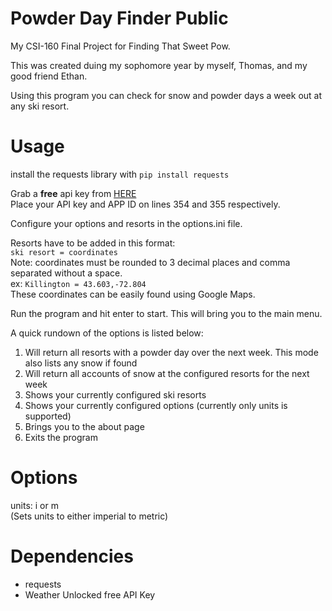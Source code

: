 # Powder Day Finder Public
My CSI-160 Final Project for Finding That Sweet Pow.  

This was created duing my sophomore year by myself, Thomas, and my good friend Ethan.    

Using this program you can check for snow and powder days a week out at any ski resort.

# Usage
install the requests library with `pip install requests`  

Grab a **free** api key from [HERE](https://developer.weatherunlocked.com/plans/pricing)  
Place your API key and APP ID on lines 354 and 355 respectively.  

Configure your options and resorts in the options.ini file.

Resorts have to be added in this format:  
`ski resort = coordinates`  
Note: coordinates must be rounded to 3 decimal places and comma separated without a space.  
ex: `Killington = 43.603,-72.804`  
These coordinates can be easily found using Google Maps.


Run the program and hit enter to start. This will bring you to the main menu.

A quick rundown of the options is listed below:
1. Will return all resorts with a powder day over the next week. This mode also lists any snow if found
2. Will return all accounts of snow at the configured resorts for the next week
3. Shows your currently configured ski resorts
4. Shows your currently configured options (currently only units is supported)
5. Brings you to the about page
6. Exits the program

# Options
units: i or m  
(Sets units to either imperial to metric)

# Dependencies
* requests
* Weather Unlocked free API Key

